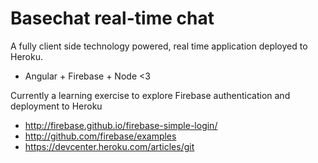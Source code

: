 # Basechat real-time chat

A fully client side technology powered, real time application deployed to Heroku.

- Angular + Firebase + Node <3

Currently a learning exercise to explore Firebase authentication and deployment to Heroku

- http://firebase.github.io/firebase-simple-login/
- http://github.com/firebase/examples
- https://devcenter.heroku.com/articles/git

